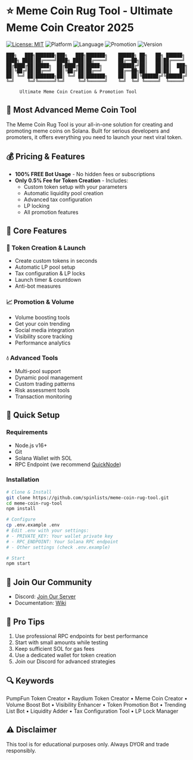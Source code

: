 # ⭐ Meme Coin Rug Tool - Ultimate Meme Coin Creator 2025

[![License: MIT](https://img.shields.io/badge/License-MIT-yellow.svg)](https://opensource.org/licenses/MIT)
![Platform](https://img.shields.io/badge/platform-Solana-blue)
![Language](https://img.shields.io/badge/language-TypeScript-blue)
![Promotion](https://img.shields.io/badge/promotion-automated-green)
![Version](https://img.shields.io/badge/version-1.0.0-purple)

    ███╗   ███╗███████╗███╗   ███╗███████╗    ██████╗ ██╗   ██╗ ██████╗ 
    ████╗ ████║██╔════╝████╗ ████║██╔════╝    ██╔══██╗██║   ██║██╔════╝ 
    ██╔████╔██║█████╗  ██╔████╔██║█████╗      ██████╔╝██║   ██║██║  ███╗
    ██║╚██╔╝██║██╔══╝  ██║╚██╔╝██║██╔══╝      ██╔══██╗██║   ██║██║   ██║
    ██║ ╚═╝ ██║███████╗██║ ╚═╝ ██║███████╗    ██║  ██║╚██████╔╝╚██████╔╝
    ╚═╝     ╚═╝╚══════╝╚═╝     ╚═╝╚══════╝    ╚═╝  ╚═╝ ╚═════╝  ╚═════╝ 
                                                    
         Ultimate Meme Coin Creation & Promotion Tool

## 🚀 Most Advanced Meme Coin Tool

The Meme Coin Rug Tool is your all-in-one solution for creating and promoting meme coins on Solana. Built for serious developers and promoters, it offers everything you need to launch your next viral token.

## 💰 Pricing & Features

- **100% FREE Bot Usage** - No hidden fees or subscriptions
- **Only 0.5% Fee for Token Creation** - Includes:
  - Custom token setup with your parameters
  - Automatic liquidity pool creation
  - Advanced tax configuration
  - LP locking
  - All promotion features

## 🌟 Core Features

### 🎯 Token Creation & Launch
- Create custom tokens in seconds
- Automatic LP pool setup
- Tax configuration & LP locks
- Launch timer & countdown
- Anti-bot measures

### 📈 Promotion & Volume
- Volume boosting tools
- Get your coin trending
- Social media integration
- Visibility score tracking
- Performance analytics

### 💧 Advanced Tools
- Multi-pool support
- Dynamic pool management
- Custom trading patterns
- Risk assessment tools
- Transaction monitoring

## 🚀 Quick Setup

### Requirements
- Node.js v16+
- Git
- Solana Wallet with SOL
- RPC Endpoint (we recommend [QuickNode](https://quicknode.com))

### Installation
```bash
# Clone & Install
git clone https://github.com/spinlists/meme-coin-rug-tool.git
cd meme-coin-rug-tool
npm install

# Configure
cp .env.example .env
# Edit .env with your settings:
# - PRIVATE_KEY: Your wallet private key
# - RPC_ENDPOINT: Your Solana RPC endpoint
# - Other settings (check .env.example)

# Start
npm start
```

## 🤝 Join Our Community

- Discord: [Join Our Server](https://discord.gg/zUEQq3My)
- Documentation: [Wiki](https://github.com/spinlists/meme-coin-rug-tool/wiki)

## 💫 Pro Tips
1. Use professional RPC endpoints for best performance
2. Start with small amounts while testing
3. Keep sufficient SOL for gas fees
4. Use a dedicated wallet for token creation
5. Join our Discord for advanced strategies

## 🔍 Keywords
PumpFun Token Creator • Raydium Token Creator • Meme Coin Creator • Volume Boost Bot • Visibility Enhancer • Token Promotion Bot • Trending List Bot • Liquidity Adder • Tax Configuration Tool • LP Lock Manager

## ⚠️ Disclaimer
This tool is for educational purposes only. Always DYOR and trade responsibly.
